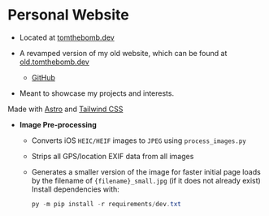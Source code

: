 
# Personal Website

- Located at [tomthebomb.dev](https://tomthebomb.dev)

- A revamped version of my old website, which can be found at [old.tomthebomb.dev](https://old.tomthebomb.dev)
    - [GitHub](https://github.com/Tom-the-Bomb/old-tomthebomb.dev)

- Meant to showcase my projects and interests.

Made with [Astro](https://astro.build) and [Tailwind CSS](https://tailwindcss.com)

- **Image Pre-processing**
    - Converts iOS `HEIC/HEIF` images to `JPEG` using `process_images.py`
    - Strips all GPS/location EXIF data from all images
    - Generates a smaller version of the image for faster initial page loads by the filename of `{filename}_small.jpg` (if it does not already exist)
    Install dependencies with:

        ```powershell
        py -m pip install -r requirements/dev.txt
        ```
